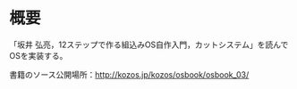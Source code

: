 # 概要
「坂井 弘亮，12ステップで作る組込みOS自作入門，カットシステム」を読んでOSを実装する。

書籍のソース公開場所：http://kozos.jp/kozos/osbook/osbook_03/
